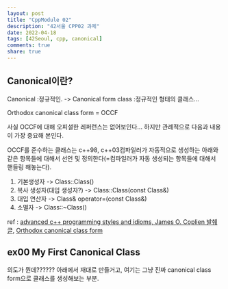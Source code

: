 ```yaml
---
layout: post
title: "CppModule 02"
description: "42서울 CPP02 과제"
date: 2022-04-18
tags: [42Seoul, cpp, canonical]
comments: true
share: true
---
```


## Canonical이란?
Canonical :정규적인. -> Canonical form class :정규적인 형태의 클래스...

Orthodox canonical class form = OCCF

사실 OCCF에 대해 오피셜한 레퍼런스는 없어보인다... 하지만 관례적으로 다음과 내용이 가장 중요해 본인다.

OCCF를 준수하는 클래스는 c++98, c++03컴파일러가 자동적으로 생성하는 아래와 같은 항목들에 대해서 선언 및 정의한다(=컴파일러가 자동 생성되는 항목들에 대해서 핸들링 해놓는다).
1. 기본생성자 -> Class::Class()
2. 복사 생성자(대입 생성자?) -> Class::Class(const Class&)
3. 대입 연산자 -> Class& operator=(const Class&)
4. 소멸자 -> Class::~Class()

ref : [advanced c++ programming styles and idioms, James O. Coplien 발췌 글](https://m.blog.naver.com/PostView.naver?isHttpsRedirect=true&blogId=oidoman&logNo=90045961704), [Orthodox canonical class form](https://www.francescmm.com/orthodox-canonical-class-form/)

## ex00 My First Canonical Class
의도가 뭔데??????
아래에서 재대로 만들거고, 여기는 그냥 진짜 canonical class form으로 클래스를 생성해보는 부분.